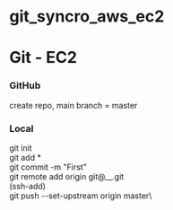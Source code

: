 # git_syncro_aws_ec2
# Git - EC2
### GitHub
create repo, main branch = master
### Local
git init\
git add *\
git commit -m "First"\
git remote add origin git@__.git\
(ssh-add)\
git push --set-upstream origin master\
